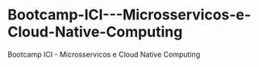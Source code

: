 # Bootcamp-ICI---Microsservicos-e-Cloud-Native-Computing
Bootcamp ICI - Microsservicos e Cloud Native Computing
